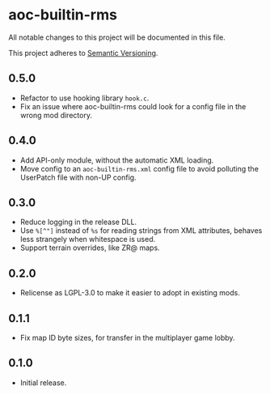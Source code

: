 # aoc-builtin-rms

All notable changes to this project will be documented in this file.

This project adheres to [Semantic Versioning](http://semver.org/).

## 0.5.0
* Refactor to use hooking library `hook.c`.
* Fix an issue where aoc-builtin-rms could look for a config file in the wrong mod directory.

## 0.4.0
* Add API-only module, without the automatic XML loading.
* Move config to an `aoc-builtin-rms.xml` config file to avoid polluting the UserPatch file with non-UP config.

## 0.3.0
* Reduce logging in the release DLL.
* Use `%[^"]` instead of `%s` for reading strings from XML attributes, behaves less strangely when whitespace is used.
* Support terrain overrides, like ZR@ maps.

## 0.2.0
* Relicense as LGPL-3.0 to make it easier to adopt in existing mods.

## 0.1.1
* Fix map ID byte sizes, for transfer in the multiplayer game lobby.

## 0.1.0
* Initial release.
